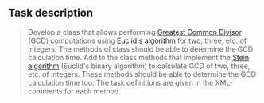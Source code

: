 ## Task description ##

> Develop a class that allows performing [Greatest Common Divisor](https://gitlab.com/epam-autocode-tasks/gcd.git) (GCD) computations using [Euclid's algorithm](https://en.wikipedia.org/wiki/Euclidean_algorithm) for two, three, etc. of integers. The methods of class should be able to determine the GCD calculation time. Add to the class methods that implement the [Stein algorithm](https://en.wikipedia.org/wiki/Binary_GCD_algorithm) (Euclid's binary algorithm) to calculate GCD of two, three, etc. of integers. These methods should be able to determine the GCD calculation time too. The task definitions are given in the  XML-comments for each method.
